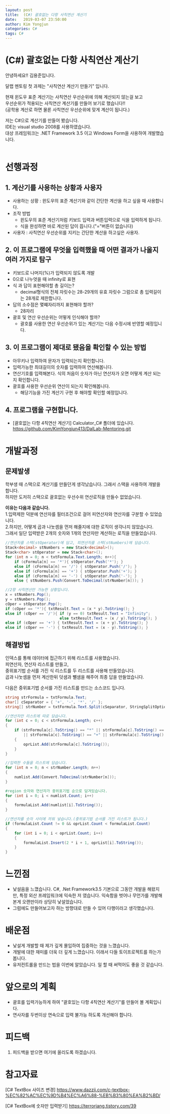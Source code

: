 ```yaml
---
layout: post
title:  (C#) 괄호없는 다항 사칙연산 계산기
date:   2019-03-07 23:50:00
author: Kim Yongjun
categories: C#
tags: C#
---
```


# (C#) 괄호없는 다항 사칙연산 계산기

안녕하세요!! 김용준입니다.

달랩 멘토링 첫 과제는 "사칙연산 계산기 만들기" 입니다.  

현재 윈도우 표준 계산기는 사칙연산 우선순위에 의해 계산되지 않는걸 보고   
우선순위가 적용되는 사칙연산 계산기를 만들어 보기로 했습니다!!  
(공학용 계산로 하면 물론 사칙연산 우선순위에 맞게 계산이 됩니다.)


저는 C#으로 계산기를 만들어 봤습니다.  
IDE는 visual studio 2008를 사용하였습니다.  
대상 프레임워크는 .NET Framework 3.5 이고 Windows Form을 사용하여 개발했습니다.
<br><br>

# 선행과정

## 1. 계산기를 사용하는 상황과 사용자
- 사용하는 상황 : 윈도우의 표준 계산기와 같이 간단한 계산을 하고 싶을 때 사용합니다.
- 조작 방법
  - 윈도우의 표준 계산기처럼 키보드 입력과 버튼입력으로 식을 입력하게 됩니다.
  - 식을 완성하면 바로 계산된 답이 뜹니다.("="버튼이 없습니다)
- 사용자 : 사칙연산 우선순위를 지키는 간단한 계산을 하고싶은 사용자.

## 2. 이 프로그램에 무엇을 입력했을 때 어떤 결과가 나올지 여러 가지로 탐구
- 키보드로 나머지(%)가 입력되지 않도록 개발
- 0으로 나누엇을 때 infinity로 표현
- 식 과 답이 표현해야할 총 길이는?
  - decimal형식의 전체 자릿수는 28-29개의 유효 자릿수 그럼으로 총 입력길이는 28개로 제한합니다.
- 답의 소수점은 몇쨰자리까지 표현해야 할까?
  - 28자리
- 괄호 및 연산 우선순위는 어떻게 인식해야 할까?
  - 괄호를 사용한 연산 우선순위가 있는 계산기는 다음 수정시에 반영할 예정입니다.

## 3. 이 프로그램이 제대로 됐음을 확인할 수 있는 방법
- 아무키나 입력하여 문자가 입력되는지 확인합니다.
- 입력가능한 최대길이의 숫자를 입력하여 연산해봅니다.
- 연산기호를 입력해본다. 식의 처음이 숫자가 아닌 연산자가 오면 어떻게 계산 되는지 확인합니다.
- 괄호를 사용한 우선순위 연산이 되는지 확인해봅니다.
  - 해당기능을 가진 계산기 구현 후 해야할 확인할 예정입니다.

## 4. 프로그램을 구현합니다.
- [괄호없는 다항 4칙연산 계산기] Calculator_C# 폴더에 있습니다.<br>
https://github.com/KimYongjun413/DalLab-Mentoring.git

# 개발과정

## 문제발생
학부생 때 스택으로 계산기를 만들던게 생각났습니다. 그래서 스택을 사용하여 개발을 합니다.  
하지만 도저히 스택으로 괄호없는 우선수위 연산로직을 만들수 없었습니다.

<b>이유는 다음과 같습니다.</b>  
1.입력제한 덕분에 연산자를 필터조건으로 걸어 피연산자와 연산자를 구분할 수 있었습니다.  
2.하지만, 어떻게 곱과 나눗셈을 먼저 해줄지에 대한 로직이 생각나지 않았습니다.  
그래서 일단 입력받은 2개의 숫자와 1개의 연산자만 계산하는 로직을 만들었습니다.

```C#
//연산자를 스택(stOperator)에 담고, 피연산자를 스택(stNumbers)에 담습니다.
Stack<decimal> stNumbers = new Stack<decimal>();
Stack<char> stOperator = new Stack<char>();
for (int n = 0; n < txtFormula.Text.Length; n++){
    if (cFormula[n] == '*'){ stOperator.Push('*'); }
    else if (cFormula[n] == '/') { stOperator.Push('/'); }
    else if (cFormula[n] == '+') { stOperator.Push('+'); }
    else if (cFormula[n] == '-') { stOperator.Push('-'); }   
    else { stNumbers.Push(Convert.ToDecimal(strNumber[n])); }

//2항 사칙연산만 가능한 상황입니다.
x = stNumbers.Pop();
y = stNumbers.Pop();
cOper = stOperator.Pop();
if (cOper == '*'){ txtResult.Text = (x * y).ToString(); }
else if (cOper == '/'){ if (y == 0) txtResult.Text = "Infinity";
                        else txtResult.Text = (x / y).ToString(); }
else if (cOper == '+') { txtResult.Text = (x + y).ToString(); }
else if (cOper == '-') { txtResult.Text = (x - y).ToString(); }
```


## 해결방법
인덱스를 통해 데이터에 접근하기 위해 리스트를 사용했습니다.  
피연산자, 연산자 리스트를 만들고,   
중위표기법 순서를 가진 식 리스트를 두 리스트를 사용해 만들었습니다.  
곱과 나눗셈을 먼저 계산한뒤 덧샘과 뺄샘을 해주어 최종 답을 만들었습니다.

다음은 중위표기법 순서를 가진 리스트를 만드는 소스코드 입니다.
```C#
string strFormula = txtFormula.Text;
char[] cSeparator = { '+', '-', '*', '/' };
string[] strNumber = txtFormula.Text.Split(cSeparator, StringSplitOptions.RemoveEmptyEntries);

//연산자만 리스트에 따로 담습니다.
for (int c = 0; c < strFormula.Length; c++)
{
    if (strFormula[c].ToString() == "*" || strFormula[c].ToString() == "/"
        || strFormula[c].ToString() == "+" || strFormula[c].ToString() == "-")
    {
        oprList.Add(strFormula[c].ToString());
    }
}

//입력한 수들을 리스트에 담습니다.
for (int n = 0; n < strNumber.Length; n++)
{
    numlist.Add(Convert.ToDecimal(strNumber[n]));
}                       

#region 숫자와 연산자가 중위표기법 순으로 담겨있습니다.
for (int i = 0; i < numlist.Count; i++)
{
    formulaList.Add(numlist[i].ToString());
}

//연산자를 숫자 사이에 끼워 넣습니다.(중위표기법 순서를 가진 리스트가 됩니다.)
if (formulaList.Count != 0 && oprList.Count < formulaList.Count)
{
    for (int i = 0; i < oprList.Count; i++)
    {
        formulaList.Insert(2 * i + 1, oprList[i].ToString());
    }
}
```


# 느낀점
- 낯설음을 느꼈습니다.
C#, .Net Framework3.5 기본으로 그동안 개발을 해왔지만, 특정 외산 프레임워크에 익숙한 저 였습니다.
익숙함을 벗어나 무언가를 개발해본게 오랜만이라 상당히 낯설었습니다.
- 그럼에도 만들어보고자 하는 방향대로 만들 수 있어 다행이라고 생각했습니다.

# 배운점
- 낯설게 개발할 때 제가 깊게 몰입하여 집중하는 것을 느꼈습니다.
- 개발에 대한 재미를 더욱 더 깊게 느꼈습니다. 이래서 다들 토이프로젝트를 하는가 봅니다.
- 유저컨트롤을 만드는 법을 이번에 알았습니다. 일 할 때 써먹어도 좋을 것 같습니다.

# 앞으로의 계획
- 괄호를 입력가능하게 하여 "괄호있는 다항 4칙연산 계산기"를 만들어 볼 계획입니다.
- 연사자를 두번이상 연속으로 입력 불가능 하도록 개선해야 합니다.

# 피드백
1. 피드백을 받으면 여기에 올리도록 하겠습니다.

# 참고자료
[C# TextBox 사이즈 변경] https://www.dazzii.com/c-textbox-%EC%82%AC%EC%9D%B4%EC%A6%88-%EB%B3%80%EA%B2%BD/

[C# TextBox에 숫자만 입력받기] https://terrorjang.tistory.com/39